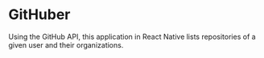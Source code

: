 # GitHuber
Using the GitHub API, this application in React Native lists repositories of a given user and their organizations.
